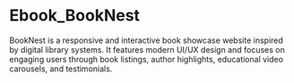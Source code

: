 # Ebook_BookNest
BookNest is a responsive and interactive book showcase website inspired by digital library systems. It features modern UI/UX design and focuses on engaging users through book listings, author highlights, educational video carousels, and testimonials.
